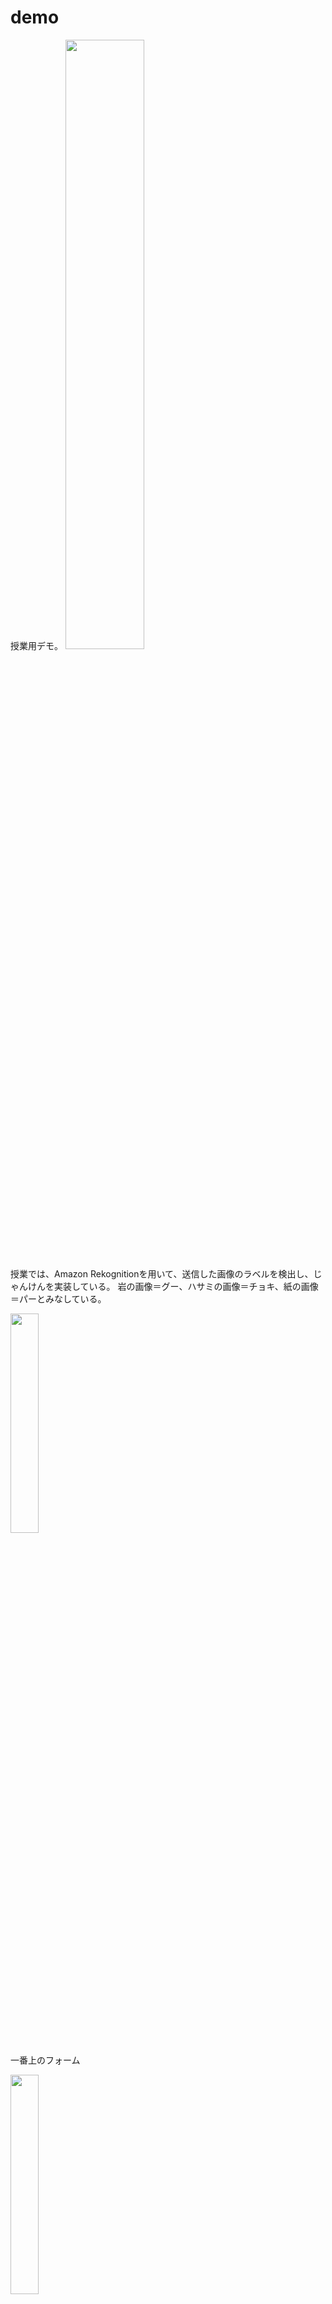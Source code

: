 # demo
授業用デモ。
<img src="" width="50%" />

授業では、Amazon Rekognitionを用いて、送信した画像のラベルを検出し、じゃんけんを実装している。
岩の画像＝グー、ハサミの画像＝チョキ、紙の画像＝パーとみなしている。

<img src="https://github.com/SunaharaKana/demo/assets/103554924/76fc03e9-194e-4256-a92a-3a580ce455ed" width="30%" />

一番上のフォーム

<img src="https://github.com/SunaharaKana/demo/assets/103554924/0bbe2603-7106-476b-9bd4-8f5b9c840464" width="30%" />

guu-iwa.png

<img src="https://github.com/SunaharaKana/demo/assets/103554924/e87dffdb-3f2d-4a50-b34f-bd5fcc8667c1" width="50%" />

結果


本当は人間の手の形からラベルを検出させ、じゃんけんをさせたいところだが、デフォルトのラベル検出だとうまくいかない。

<img src="https://github.com/SunaharaKana/demo/assets/103554924/9f41202e-3cb9-40e1-974b-0b63e6879ab1" width="80%" />
<img src="https://github.com/SunaharaKana/demo/assets/103554924/88a69bd5-b268-432d-b49f-6a487f7d27bb" width="80%" />
<img src="https://github.com/SunaharaKana/demo/assets/103554924/47b071d1-0f28-4150-a43f-b775e9c67aef" width="80%" />




# カスタムラベルを用いたじゃんけん

